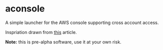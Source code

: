 # aconsole

A simple launcher for the AWS console supporting cross account access.

Inspriation drawn from [this][aws-article] article.

**Note:** this is pre-alpha software, use it at your own risk.

[aws-article]: https://blogs.aws.amazon.com/security/post/Tx70F69I9G8TYG/How-to-enable-cross-account-access-to-the-AWS-Management-Console
